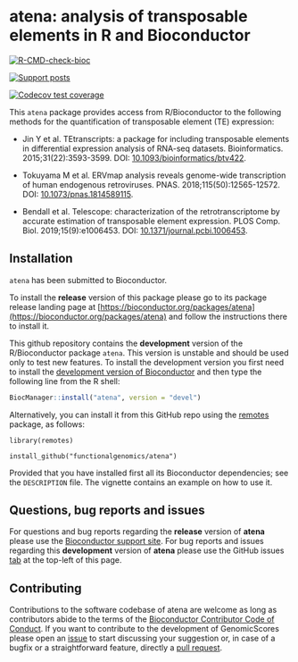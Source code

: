 # atena: analysis of transposable elements in R and Bioconductor

[![R-CMD-check-bioc](https://github.com/functionalgenomics/atena/workflows/R-CMD-check-bioc/badge.svg)](https://github.com/functionalgenomics/atena/actions?query=workflow%3AR-CMD-check-bioc)

[![Support posts](https://bioconductor.org/shields/posts/atena.svg)](https://support.bioconductor.org/t/atena/ "Support site activity on atena, last 6 months: tagged questions/avg. answers per question/avg. comments per question/accepted answers, or 0 if no tagged posts.")

[![Codecov test coverage](https://codecov.io/gh/functionalgenomics/atena/branch/master/graph/badge.svg)](https://codecov.io/gh/functionalgenomics/atena?branch=master)

This `atena` package provides access from R/Bioconductor to the following
methods for the quantification of transposable element (TE) expression:

* Jin Y et al. TEtranscripts: a package for including transposable elements
  in differential expression analysis of RNA-seq datasets.
  Bioinformatics. 2015;31(22):3593-3599. DOI:
  [10.1093/bioinformatics/btv422](https://doi.org/10.1093/bioinformatics/btv422).

* Tokuyama M et al. ERVmap analysis reveals genome-wide transcription of human
  endogenous retroviruses. PNAS. 2018;115(50):12565-12572. DOI:
  [10.1073/pnas.1814589115](https://doi.org/10.1073/pnas.1814589115).

* Bendall et al. Telescope: characterization of the retrotranscriptome by
  accurate estimation of transposable element expression.
  PLOS Comp. Biol. 2019;15(9):e1006453. DOI:
  [10.1371/journal.pcbi.1006453](https://doi.org/10.1371/journal.pcbi.1006453).


## Installation

`atena` has been submitted to Bioconductor.

To install the __release__ version of this package please go to its package release landing page at [https://bioconductor.org/packages/atena](https://bioconductor.org/packages/atena) and follow the instructions there to install it.

This github repository contains the __development__ version of the R/Bioconductor package `atena`. This version is unstable and should be used only to test new features. 
To install the development version you first need to install the [development version of Bioconductor](https://bioconductor.org/developers/how-to/useDevel) and then type the following line from the R shell:

```r
BiocManager::install("atena", version = "devel")
```

Alternatively, you can install it from this GitHub repo using the [remotes](https://cran.r-project.org/package=remotes) package, as follows:

```
library(remotes)

install_github("functionalgenomics/atena")
```

Provided that you have installed first all its Bioconductor dependencies;
see the `DESCRIPTION` file. The vignette contains an example on how to use it.


## Questions, bug reports and issues

For questions and bug reports regarding the __release__ version of **atena**
please use the [Bioconductor support site](https://support.bioconductor.org "Bioconductor support site").
For bug reports and issues regarding this __development__ version of **atena**
please use the GitHub issues [tab](https://github.com/functionalgenomics/atena/issues) at the top-left of this page.

## Contributing

Contributions to the software codebase of atena are welcome as long as contributors abide to the
terms of the [Bioconductor Contributor Code of Conduct](https://bioconductor.org/about/code-of-conduct).
If you want to contribute to the development of GenomicScores please open an
[issue](https://github.com/functionalgenomics/atena/issues) to start discussing your suggestion or, in case of a
bugfix or a straightforward feature, directly a
[pull request](https://github.com/functionalgenomics/atena/pulls).
